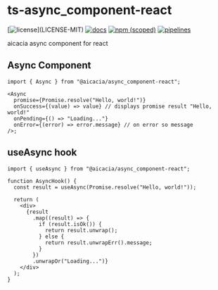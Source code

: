 # ts-async_component-react

[![license](https://img.shields.io/badge/license-MIT%2FApache--2.0-blue")](LICENSE-MIT)
[![docs](https://img.shields.io/badge/docs-typescript-blue.svg)](https://aicacia.gitlab.io/libs/ts-async_component-react/)
[![npm (scoped)](https://img.shields.io/npm/v/@aicacia/async_component-react)](https://www.npmjs.com/package/@aicacia/async_component-react)
[![pipelines](https://gitlab.com/aicacia/libs/ts-async_component-react/badges/master/pipeline.svg)](https://gitlab.com/aicacia/libs/ts-async_component-react/-/pipelines)

aicacia async component for react

## Async Component

```tsx
import { Async } from "@aicacia/async_component-react";

<Async
  promise={Promise.resolve("Hello, world!")}
  onSuccess={(value) => value} // displays promise result "Hello, world!"
  onPending={() => "Loading..."}
  onError={(error) => error.message} // on error so message
/>;
```

## useAsync hook

```tsx
import { useAsync } from "@aicacia/async_component-react";

function AsyncHook() {
  const result = useAsync(Promise.resolve("Hello, world!"));

  return (
    <div>
      {result
        .map((result) => {
          if (result.isOk()) {
            return result.unwrap();
          } else {
            return result.unwrapErr().message;
          }
        })
        .unwrapOr("Loading...")}
    </div>
  );
}
```
